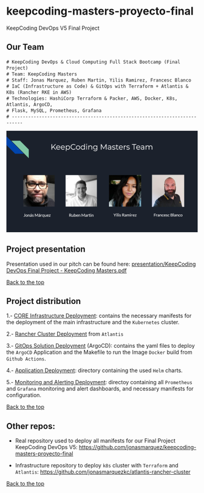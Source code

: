 # keepcoding-masters-proyecto-final
KeepCoding DevOps V5 Final Project

## Our Team
```
# KeepCoding DevOps & Cloud Computing Full Stack Bootcamp (Final Project)
# Team: KeepCoding Masters
# Staff: Jonas Marquez, Ruben Martin, Yilis Ramirez, Francesc Blanco
# IaC (Infrastructure as Code) & GitOps with Terraform + Atlantis & K8s (Rancher RKE in AWS)
# Technologies: HashiCorp Terraform & Packer, AWS, Docker, K8s, Atlantis, ArgoCD, 
# Flask, MySQL, Prometheus, Grafana
# --------------------------------------------------------------------------
```
![kcmasters-team](presentation/kcmasters-team.png)

## Project presentation
Presentation used in our pitch can be found here: [presentation/KeepCoding DevOps Final Project - KeepCoding Masters.pdf](presentation/KeepCoding%20DevOps%20Final%20Project%20-%20KeepCoding%20Masters.pdf)

[Back to the top](#keepcoding-masters-proyecto-final)

## Project distribution

1.- [CORE Infrastructure Deployment](https://github.com/KeepCodingCloudDevops5/keepcoding-masters-proyecto-final/tree/main/infrastructure): contains the necessary manifests for the deployment of the main infrastructure and the `Kubernetes` cluster.

2.- [Rancher Cluster Deployment](https://github.com/KeepCodingCloudDevops5/keepcoding-masters-proyecto-final/tree/main/infrastructure/atlantis-rancher-cluster) from `Atlantis`

3.- [GitOps Solution Deployment](https://github.com/KeepCodingCloudDevops5/keepcoding-masters-proyecto-final/tree/main/cicd) (ArgoCD): contains the yaml files to deploy the `ArgoCD` Application and the Makefile to run the Image `Docker` build from `Github Actions`.

4.- [Application Deployment](https://github.com/KeepCodingCloudDevops5/keepcoding-masters-proyecto-final/tree/main/k8s): directory containing the used `Helm` charts.

5.- [Monitoring and Alerting Deployment](https://github.com/KeepCodingCloudDevops5/keepcoding-masters-proyecto-final/tree/main/monitoring): directoy containing all `Prometheus` and `Grafana` monitoring and alert dashboards, and necessary manifests for configuration.

[Back to the top](#keepcoding-masters-proyecto-final)

## Other repos:
- Real repository used to deploy all manifests for our Final Project KeepCoding DevOps V5:
https://github.com/jonasmarquez/keepcoding-masters-proyecto-final

- Infrastructure repository to deploy `k8s` cluster with `Terraform` and `Atlantis`: 
https://github.com/jonasmarquezkc/atlantis-rancher-cluster

[Back to the top](#keepcoding-masters-proyecto-final)
